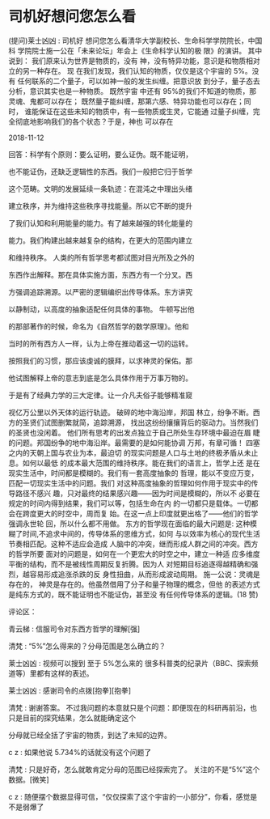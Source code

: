 # 司机好想问您怎么看

(提问)莱士凶凶 : 司机好 想问您怎么看清华大学副校长、生命科学学院院长，中国科 学院院士施一公在「未来论坛」年会上《生命科学认知的极 限》的演讲。 其中说到： 我们原来认为世界是物质的，没有 神，没有特异功能，意识是和物质相对立的另一种存在。 现 在我们发现，我们认知的物质，仅仅是这个宇宙的 5%。没有 任何联系的二个量子，可以如神一般的发生纠缠。把意识放 到分子，量子态去分析，意识其实也是一种物质。 既然宇宙 中还有 95%的我们不知道的物质，那灵魂、鬼都可以存在； 既然量子能纠缠，那第六感、特异功能也可以存在；同时， 谁能保证在这些未知的物质中，有一些物质或生灵，它能通 过量子纠缠，完全彻底地影响我们的各个状态？于是，神也 可以存在

2018-11-12

回答：科学有个原则：要么证明，要么证伪。既不能证明，

也不能证伪，还缺乏逻辑性的东西。我们一般把它归于哲学

这个范畴。文明的发展延续一条轨迹：在混沌之中理出头绪

建立秩序，并为维持这些秩序寻找能量。所以它不断的提升

了我们认知和利用能量的能力。有了越来越强的转化能量的

能力。我们构建出越来越复杂的结构，在更大的范围内建立

和维持秩序。 人类的所有哲学思考都试图对目光所及之外的

东西作出解释。那在具体实施方面，东西方有一个分叉。西

方强调追踪溯源。以严密的逻辑编织出传导体系。东方讲究

以静制动，以高度的抽象适配任何具体的事物。 牛顿写出他

的那部著作的时候，命名为《自然哲学的数学原理》。他和

当时的所有西方人一样，认为上帝在推动着这一切的运转。

按照我们的习惯，那应该虔诚的膜拜，以求神灵的保佑。那

他试图解释上帝的意志到底是怎么具体作用于万事万物的。

于是有了经典力学的三大定律。让一介凡夫俗子能够精准窥

视亿万公里以外天体的运行轨迹。 破碎的地中海沿岸，邦国 林立，纷争不断。西方的圣贤们试图删繁就简，追踪溯源， 找出这纷纷攘攘背后的驱动力。当然我们的圣贤也没闲着。 他们所有思考的出发点独立于自己所处生存环境中最迫在眉 睫的问题。邦国纷争的地中海沿岸。最需要的是如何能协调 万邦，有章可循！ 四塞之内的天朝上国与农业为本，最迫切 的现实问题是人口与土地的终极矛盾从未止息。如何以最低 的成本最大范围的维持秩序。能在我们的语言上，哲学上还 是在现实生活中，时间都是模糊的。我们有一套高度抽象的 哲理，能以不变应万变，匹配一切现实生活中的问题。我们 对这种高度抽象的哲理如何作用于现实中的传导路径不感兴 趣，只对最终的结果感兴趣——因为时间是模糊的，所以不 必要在规定的时间内得到结果，我们可以等，包括生命在内 的一切都只是载体。一切都会在跨度更大的时空中，周而复 始。在这一点上印度就更出格了——他们的哲学强调永世轮 回，所以什么都不用做。 东方的哲学现在面临的最大问题是: 这种模糊了时间,不追求中间的，传导体系的思维方式，如何 与以效率为核心的现代生活节奏相匹配。这种不适应会造成 人脑中的冲突，继而形成人群之间的冲突。西方的哲学所要 面对的问题是，如何在一个更宏大的时空之中，建立一种适 应多维度平衡的结构，而不是被线性周期反复折腾。因为人 对短期目标追逐得越精确和强烈，越容易形成追涨杀跌的反 身性扭曲，从而形成波动周期。 施一公说：灵魂是存在的， 神灵是存在的。他虽然借用了分子和量子物理的概念，但他 的表述方式是纯东方式的，既不能证明也不能证伪，甚至没 有任何传导体系的逻辑。(18 赞)

评论区：

青云梯 : 信服司令对东西方哲学的理解[强]

清梵 : “5%”怎么得来的？分母范围是怎么确立的？

莱士凶凶 : 视频可以搜到 至于 5%怎么来的 很多科普类的纪录片（BBC、探索频道等）里都有这样的表述。

莱士凶凶 : 感谢司令的点拨[抱拳][抱拳]

清梵 : 谢谢答案。 不过我问题的本意就只是个问题：即便现在的科研再前沿，也只是目前的探究结果，怎么就能确定这个

分母就已经全括了宇宙的物质，到达了未知的边界。

c z : 如果他说 5.734%的话就没有这个问题了

清梵 : 只是好奇，怎么就敢肯定分母的范围已经探索完了。 关注的不是“5%”这个数据。[微笑]

c z : 随便摆个数据显得可信，“仅仅探索了这个宇宙的一小部分”，你看，感觉是不是弱爆了